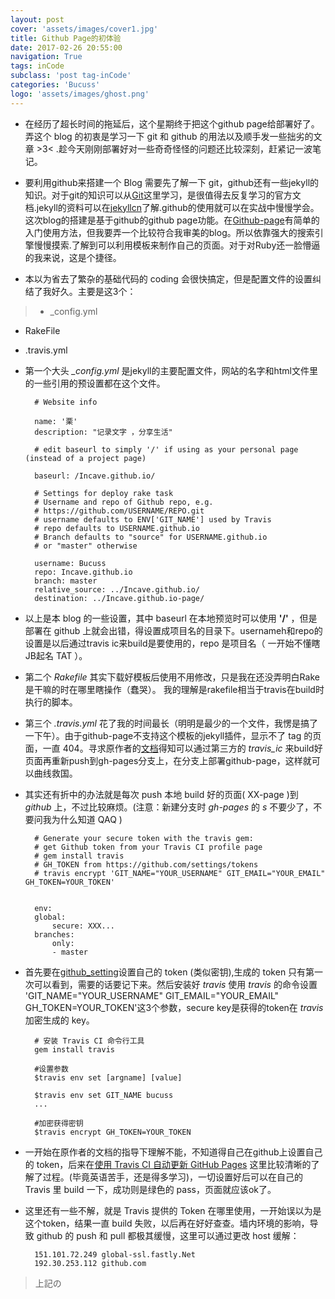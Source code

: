 ```yaml
---
layout: post
cover: 'assets/images/cover1.jpg'
title: Github Page的初体验
date: 2017-02-26 20:55:00
navigation: True
tags: inCode
subclass: 'post tag-inCode'
categories: 'Bucuss'
logo: 'assets/images/ghost.png'
---
```


* 在经历了超长时间的拖延后，这个星期终于把这个github page给部署好了。弄这个 blog 的初衷是学习一下 git 和 github 的用法以及顺手发一些拙劣的文章 >3< .趁今天刚刚部署好对一些奇奇怪怪的问题还比较深刻，赶紧记一波笔记。

* 要利用github来搭建一个 Blog 需要先了解一下 git，github还有一些jekyll的知识。对于git的知识可以从[Git](https://git-scm.com/book/zh/v2)这里学习，是很值得去反复学习的官方文档.jekyll的资料可以在[jekyllcn](http://jekyllcn.com/docs/home/)了解.github的使用就可以在实战中慢慢学会。这次blog的搭建是基于github的github page功能。在[Github-page](https://pages.github.com/)有简单的入门使用方法，但我要弄一个比较符合我审美的blog。所以依靠强大的搜索引擎慢慢摸索.了解到可以利用模板来制作自己的页面。对于对Ruby还一脸懵逼的我来说，这是个捷径。

* 本以为省去了繁杂的基础代码的 coding 会很快搞定，但是配置文件的设置纠结了我好久。主要是这3个：

>* _config.yml
* RakeFile
* .travis.yml

* 第一个大头 *_config.yml* 是jekyll的主要配置文件，网站的名字和html文件里的一些引用的预设置都在这个文件。

		# Website info

		name: '栗'
		description: "记录文字 ，分享生活"

		# edit baseurl to simply '/' if using as your personal page (instead of a project page)

		baseurl: /Incave.github.io/

		# Settings for deploy rake task
		# Username and repo of Github repo, e.g.
		# https://github.com/USERNAME/REPO.git
		# username defaults to ENV['GIT_NAME'] used by Travis
		# repo defaults to USERNAME.github.io
		# Branch defaults to "source" for USERNAME.github.io
		# or "master" otherwise

		username: Bucuss
		repo: Incave.github.io
		branch: master
		relative_source: ../Incave.github.io/
		destination: ../Incave.github.io-page/

* 以上是本 blog 的一些设置，其中 baseurl 在本地预览时可以使用 **'/'** ，但是部署在 github 上就会出错，得设置成项目名的目录下。usernameh和repo的设置是以后通过travis ic来build是要使用的，repo 是项目名（ 一开始不懂瞎JB起名 TAT ）。

* 第二个 *Rakefile* 其实下载好模板后使用不用修改，只是我在还没弄明白Rake是干嘛的时在哪里瞎操作（蠢哭）。
我的理解是rakefile相当于travis在build时执行的脚本。

* 第三个 *.travis.yml* 花了我的时间最长（明明是最少的一个文件，我愣是搞了一下午）。由于github-page不支持这个模板的jekyll插件，显示不了 tag 的页面，一直 404。寻求原作者的[文档](https://github.com/biomadeira/jasper)得知可以通过第三方的 *travis_ic* 来build好页面再重新push到gh-pages分支上，在分支上部署github-page，这样就可以曲线救国。

* 其实还有折中的办法就是每次 push 本地 build 好的页面( XX-page )到 *github* 上，不过比较麻烦。(注意：新建分支时 *gh-pages* 的 *s* 不要少了，不要问我为什么知道 QAQ )

		# Generate your secure token with the travis gem:
		# get Github token from your Travis CI profile page
		# gem install travis
		# GH_TOKEN from https://github.com/settings/tokens
		# travis encrypt 'GIT_NAME="YOUR_USERNAME" GIT_EMAIL="YOUR_EMAIL" GH_TOKEN=YOUR_TOKEN'


		env:
	  	global:
	    	secure: XXX...
		branches:
	  		only:
	    	- master

* 首先要在[github_setting](https://github.com/settings/tokens)设置自己的 token (类似密钥),生成的 token 只有第一次可以看到，需要的话要记下来。然后安装好 *travis* 使用 *travis* 的命令设置
'GIT_NAME="YOUR_USERNAME" GIT_EMAIL="YOUR_EMAIL" GH_TOKEN=YOUR_TOKEN'这3个参数，secure key是获得的token在 *travis* 加密生成的 key。

		# 安装 Travis CI 命令行工具
		gem install travis

		#设置参数
		$travis env set [argname] [value]

		$travis env set GIT_NAME bucuss
		...

		#加密获得密钥
		$travis encrypt GH_TOKEN=YOUR_TOKEN

* 一开始在原作者的文档的指导下理解不能，不知道得自己在github上设置自己的 token，后来在[使用 Travis CI 自动更新 GitHub Pages](http://notes.iissnan.com/2016/publishing-github-pages-with-travis-ci/) 这里比较清晰的了解了过程。(毕竟英语苦手，还是得多学习)，一切设置好后可以在自己的Travis 里 build 一下，成功则是绿色的 pass，页面就应该ok了。

* 这里还有一些不解，就是 Travis 提供的 Token 在哪里使用，一开始误以为是这个token，结果一直 build 失败，以后再在好好查查。墙内环境的影响，导致 github 的 push 和 pull 都极其缓慢，这里可以通过更改 host 缓解：

		151.101.72.249 global-ssl.fastly.Net
		192.30.253.112 github.com

>上記の









